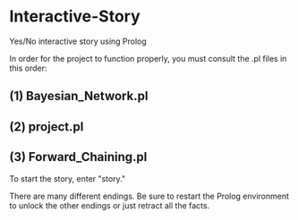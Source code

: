 # Interactive-Story
Yes/No interactive story using Prolog

In order for the project to function properly, you must consult the .pl files in this order:
## (1) Bayesian_Network.pl
## (2) project.pl
## (3) Forward_Chaining.pl

To start the story, enter "story."

There are many different endings. Be sure to restart the Prolog environment to unlock the other endings or just retract all the facts.
